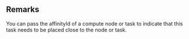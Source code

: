 ## Remarks  
 You can pass the affinityId of a compute node or task to indicate             that this task needs to be placed close to the node or task.